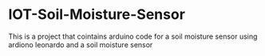 # IOT-Soil-Moisture-Sensor
This is a project that cointains arduino code for a soil moisture sensor using ardiono leonardo and a soil moisture sensor
